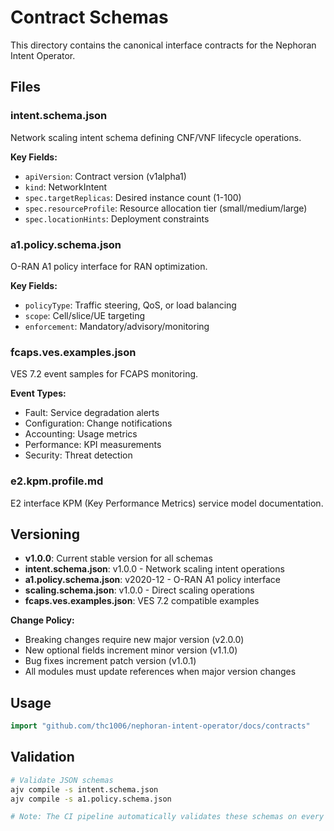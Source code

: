 # Contract Schemas

This directory contains the canonical interface contracts for the Nephoran Intent Operator.

## Files

### intent.schema.json
Network scaling intent schema defining CNF/VNF lifecycle operations.

**Key Fields:**
- `apiVersion`: Contract version (v1alpha1)
- `kind`: NetworkIntent
- `spec.targetReplicas`: Desired instance count (1-100)
- `spec.resourceProfile`: Resource allocation tier (small/medium/large)
- `spec.locationHints`: Deployment constraints

### a1.policy.schema.json
O-RAN A1 policy interface for RAN optimization.

**Key Fields:**
- `policyType`: Traffic steering, QoS, or load balancing
- `scope`: Cell/slice/UE targeting
- `enforcement`: Mandatory/advisory/monitoring

### fcaps.ves.examples.json
VES 7.2 event samples for FCAPS monitoring.

**Event Types:**
- Fault: Service degradation alerts
- Configuration: Change notifications
- Accounting: Usage metrics
- Performance: KPI measurements
- Security: Threat detection

### e2.kpm.profile.md
E2 interface KPM (Key Performance Metrics) service model documentation.

## Versioning

- **v1.0.0**: Current stable version for all schemas
- **intent.schema.json**: v1.0.0 - Network scaling intent operations
- **a1.policy.schema.json**: v2020-12 - O-RAN A1 policy interface
- **scaling.schema.json**: v1.0.0 - Direct scaling operations 
- **fcaps.ves.examples.json**: VES 7.2 compatible examples

**Change Policy:**
- Breaking changes require new major version (v2.0.0)
- New optional fields increment minor version (v1.1.0)
- Bug fixes increment patch version (v1.0.1)
- All modules must update references when major version changes

## Usage

```go
import "github.com/thc1006/nephoran-intent-operator/docs/contracts"
```

## Validation

```bash
# Validate JSON schemas
ajv compile -s intent.schema.json
ajv compile -s a1.policy.schema.json

# Note: The CI pipeline automatically validates these schemas on every PR
```